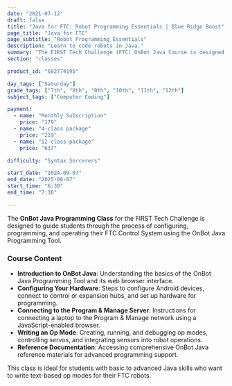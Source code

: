 ```yaml
---
date: "2021-07-12"
draft: false
title: "Java for FTC: Robot Programming Essentials | Blue Ridge Boost"
page_title: "Java for FTC"
page_subtitle: "Robot Programming Essentials"
description: "Learn to code robots in Java."
summary: "The FIRST Tech Challenge (FTC) OnBot Java Course is designed to introduce students to the fundamentals of programming in Java within the context of robot development and competition. This course covers essential programming concepts such as variables, control structures, and object-oriented programming, as well as specific skills needed to program FTC robots using the OnBot Java environment. Students will learn how to write, test, and debug code for various robot functions like movement, sensor integration, and autonomous navigation. The course emphasizes hands-on learning, problem-solving, and teamwork, preparing participants for success in FTC competitions and beyond."
section: "classes"

product_id: "682774195"

day_tags: ["Saturday"]
grade_tags: ["7th", "8th", "9th", "10th", "11th", "12th"]
subject_tags: ["Computer Coding"]

payment:
  - name: "Monthly Subscription"
    price: "179"
  - name: "4-class package"
    price: "219"
  - name: "12-class package"
    price: "637"

difficulty: "Syntax Sorcerers"

start_date: "2024-09-07"
end_date: "2025-06-07"
start_time: "6:30"
end_time: "7:30"

---
```


<div class="container">
    <p>The <strong>OnBot Java Programming Class</strong> for the FIRST Tech Challenge is designed to guide students through the process of configuring, programming, and operating their FTC Control System using the OnBot Java Programming Tool.</p>
    <h3>Course Content</h3>
    <ul>
        <li><strong>Introduction to OnBot Java</strong>: Understanding the basics of the OnBot Java Programming Tool and its web browser interface.</li>
        <li><strong>Configuring Your Hardware</strong>: Steps to configure Android devices, connect to control or expansion hubs, and set up hardware for programming.</li>
        <li><strong>Connecting to the Program & Manage Server</strong>: Instructions for connecting a laptop to the Program & Manage network using a JavaScript-enabled browser.</li>
        <li><strong>Writing an Op Mode</strong>: Creating, running, and debugging op modes, controlling servos, and integrating sensors into robot operations.</li>
        <li><strong>Reference Documentation</strong>: Accessing comprehensive OnBot Java reference materials for advanced programming support.</li>
    </ul>
    <p>This class is ideal for students with basic to advanced Java skills who want to write text-based op modes for their FTC robots.</p>
</div>